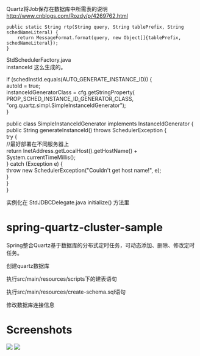 Quartz将Job保存在数据库中所需表的说明 http://www.cnblogs.com/Rozdy/p/4269762.html



    public static String rtp(String query, String tablePrefix, String schedNameLiteral) {  
        return MessageFormat.format(query, new Object[]{tablePrefix, schedNameLiteral});  
    }  

StdSchedulerFactory.java   
instanceId 这么生成的。  

 if (schedInstId.equals(AUTO_GENERATE_INSTANCE_ID)) {  
            autoId = true;  
            instanceIdGeneratorClass = cfg.getStringProperty(  
                    PROP_SCHED_INSTANCE_ID_GENERATOR_CLASS,  
                    "org.quartz.simpl.SimpleInstanceIdGenerator");  
        }  
        
public class SimpleInstanceIdGenerator implements InstanceIdGenerator {    
    public String generateInstanceId() throws SchedulerException {  
        try {   
            //最好部署在不同服务器上   
            return InetAddress.getLocalHost().getHostName() + System.currentTimeMillis();  
        } catch (Exception e) {  
            throw new SchedulerException("Couldn't get host name!", e);  
        }  
    }  
}  


实例化在 StdJDBCDelegate.java initialize() 方法里  

# spring-quartz-cluster-sample

Spring整合Quartz基于数据库的分布式定时任务，可动态添加、删除、修改定时任务。

创建quartz数据库

执行src/main/resources/scripts下的建表语句

执行src/main/resources/create-schema.sql语句

修改数据库连接信息

# Screenshots

![](Screenshots/2016-08-04_161337.png)
![](Screenshots/2016-08-04_161310.png)
